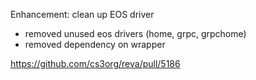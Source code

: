 Enhancement: clean up EOS driver

* removed unused eos drivers (home, grpc, grpchome)
* removed dependency on wrapper

https://github.com/cs3org/reva/pull/5186